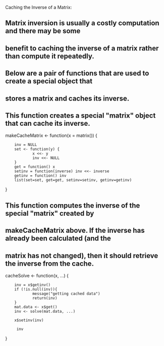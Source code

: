 
 Caching the Inverse of a Matrix:
## Matrix inversion is usually a costly computation and there may be some 
## benefit to caching the inverse of a matrix rather than compute it repeatedly.
## Below are a pair of functions that are used to create a special object that 
## stores a matrix and caches its inverse.
## This function creates a special "matrix" object that can cache its inverse.

makeCacheMatrix <- function(x = matrix()) {
        
        inv = NULL
        set <- function(y) {
                x <<- y
                inv <<- NULL
        }
        get = function() x
        setinv = function(inverse) inv <<- inverse 
        getinv = function() inv
        list(set=set, get=get, setinv=setinv, getinv=getinv)
}
## This function computes the inverse of the special "matrix" created by 
## makeCacheMatrix above. If the inverse has already been calculated (and the 
## matrix has not changed), then it should retrieve the inverse from the cache.

cacheSolve <- function(x, ...) {
        
        inv = x$getinv()
        if (!is.null(inv)){
                message("getting cached data")
                return(inv)
        }
        mat.data <- x$get()
        inv <- solve(mat.data, ...)
        
        x$setinv(inv)
        
         inv
}
